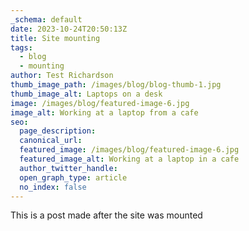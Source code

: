 ```yaml
---
_schema: default
date: 2023-10-24T20:50:13Z
title: Site mounting
tags:
  - blog
  - mounting
author: Test Richardson
thumb_image_path: /images/blog/blog-thumb-1.jpg
thumb_image_alt: Laptops on a desk
image: /images/blog/featured-image-6.jpg
image_alt: Working at a laptop from a cafe
seo:
  page_description:
  canonical_url:
  featured_image: /images/blog/featured-image-6.jpg
  featured_image_alt: Working at a laptop in a cafe
  author_twitter_handle:
  open_graph_type: article
  no_index: false
---
```

This is a post made after the site was mounted